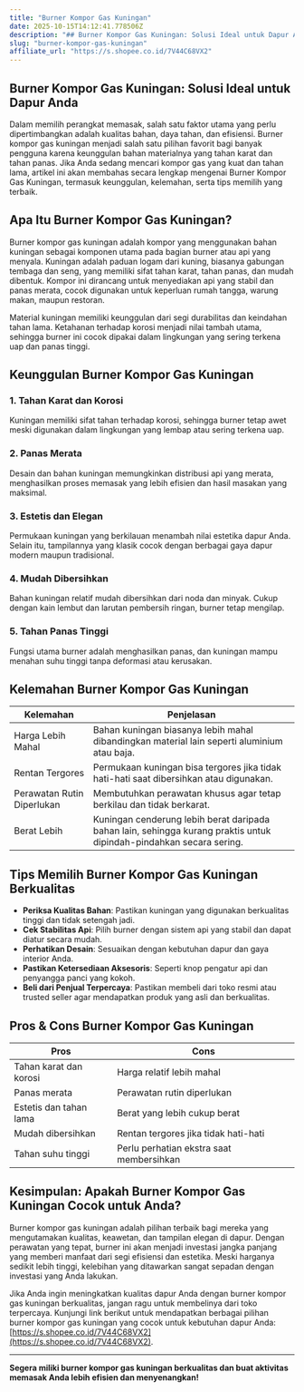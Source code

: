 ```yaml
---
title: "Burner Kompor Gas Kuningan"
date: 2025-10-15T14:12:41.778506Z
description: "## Burner Kompor Gas Kuningan: Solusi Ideal untuk Dapur Anda..."
slug: "burner-kompor-gas-kuningan"
affiliate_url: "https://s.shopee.co.id/7V44C68VX2"
---
```

## Burner Kompor Gas Kuningan: Solusi Ideal untuk Dapur Anda

Dalam memilih perangkat memasak, salah satu faktor utama yang perlu dipertimbangkan adalah kualitas bahan, daya tahan, dan efisiensi. Burner kompor gas kuningan menjadi salah satu pilihan favorit bagi banyak pengguna karena keunggulan bahan materialnya yang tahan karat dan tahan panas. Jika Anda sedang mencari kompor gas yang kuat dan tahan lama, artikel ini akan membahas secara lengkap mengenai Burner Kompor Gas Kuningan, termasuk keunggulan, kelemahan, serta tips memilih yang terbaik.

## Apa Itu Burner Kompor Gas Kuningan?

Burner kompor gas kuningan adalah kompor yang menggunakan bahan kuningan sebagai komponen utama pada bagian burner atau api yang menyala. Kuningan adalah paduan logam dari kuning, biasanya gabungan tembaga dan seng, yang memiliki sifat tahan karat, tahan panas, dan mudah dibentuk. Kompor ini dirancang untuk menyediakan api yang stabil dan panas merata, cocok digunakan untuk keperluan rumah tangga, warung makan, maupun restoran.

Material kuningan memiliki keunggulan dari segi durabilitas dan keindahan tahan lama. Ketahanan terhadap korosi menjadi nilai tambah utama, sehingga burner ini cocok dipakai dalam lingkungan yang sering terkena uap dan panas tinggi.

## Keunggulan Burner Kompor Gas Kuningan

### 1. Tahan Karat dan Korosi
Kuningan memiliki sifat tahan terhadap korosi, sehingga burner tetap awet meski digunakan dalam lingkungan yang lembap atau sering terkena uap.

### 2. Panas Merata
Desain dan bahan kuningan memungkinkan distribusi api yang merata, menghasilkan proses memasak yang lebih efisien dan hasil masakan yang maksimal.

### 3. Estetis dan Elegan
Permukaan kuningan yang berkilauan menambah nilai estetika dapur Anda. Selain itu, tampilannya yang klasik cocok dengan berbagai gaya dapur modern maupun tradisional.

### 4. Mudah Dibersihkan
Bahan kuningan relatif mudah dibersihkan dari noda dan minyak. Cukup dengan kain lembut dan larutan pembersih ringan, burner tetap mengilap.

### 5. Tahan Panas Tinggi
Fungsi utama burner adalah menghasilkan panas, dan kuningan mampu menahan suhu tinggi tanpa deformasi atau kerusakan.

## Kelemahan Burner Kompor Gas Kuningan

| Kelemahan             | Penjelasan                                               |
|------------------------|----------------------------------------------------------|
| Harga Lebih Mahal    | Bahan kuningan biasanya lebih mahal dibandingkan material lain seperti aluminium atau baja. |
| Rentan Tergores       | Permukaan kuningan bisa tergores jika tidak hati-hati saat dibersihkan atau digunakan. |
| Perawatan Rutin Diperlukan | Membutuhkan perawatan khusus agar tetap berkilau dan tidak berkarat. |
| Berat Lebih             | Kuningan cenderung lebih berat daripada bahan lain, sehingga kurang praktis untuk dipindah-pindahkan secara sering. |

## Tips Memilih Burner Kompor Gas Kuningan Berkualitas

- **Periksa Kualitas Bahan**: Pastikan kuningan yang digunakan berkualitas tinggi dan tidak setengah jadi.
- **Cek Stabilitas Api**: Pilih burner dengan sistem api yang stabil dan dapat diatur secara mudah.
- **Perhatikan Desain**: Sesuaikan dengan kebutuhan dapur dan gaya interior Anda.
- **Pastikan Ketersediaan Aksesoris**: Seperti knop pengatur api dan penyangga panci yang kokoh.
- **Beli dari Penjual Terpercaya**: Pastikan membeli dari toko resmi atau trusted seller agar mendapatkan produk yang asli dan berkualitas.

## Pros & Cons Burner Kompor Gas Kuningan

| **Pros**                        | **Cons**                                 |
|---------------------------------|-----------------------------------------|
| Tahan karat dan korosi        | Harga relatif lebih mahal             |
| Panas merata                   | Perawatan rutin diperlukan            |
| Estetis dan tahan lama        | Berat yang lebih cukup berat          |
| Mudah dibersihkan             | Rentan tergores jika tidak hati-hati   |
| Tahan suhu tinggi             | Perlu perhatian ekstra saat membersihkan |

## Kesimpulan: Apakah Burner Kompor Gas Kuningan Cocok untuk Anda?

Burner kompor gas kuningan adalah pilihan terbaik bagi mereka yang mengutamakan kualitas, keawetan, dan tampilan elegan di dapur. Dengan perawatan yang tepat, burner ini akan menjadi investasi jangka panjang yang memberi manfaat dari segi efisiensi dan estetika. Meski harganya sedikit lebih tinggi, kelebihan yang ditawarkan sangat sepadan dengan investasi yang Anda lakukan.

Jika Anda ingin meningkatkan kualitas dapur Anda dengan burner kompor gas kuningan berkualitas, jangan ragu untuk membelinya dari toko terpercaya. Kunjungi link berikut untuk mendapatkan berbagai pilihan burner kompor gas kuningan yang cocok untuk kebutuhan dapur Anda: [https://s.shopee.co.id/7V44C68VX2](https://s.shopee.co.id/7V44C68VX2).

---

**Segera miliki burner kompor gas kuningan berkualitas dan buat aktivitas memasak Anda lebih efisien dan menyenangkan!**